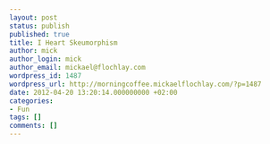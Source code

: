 ```yaml
---
layout: post
status: publish
published: true
title: I Heart Skeumorphism
author: mick
author_login: mick
author_email: mickael@flochlay.com
wordpress_id: 1487
wordpress_url: http://morningcoffee.mickaelflochlay.com/?p=1487
date: 2012-04-20 13:20:14.000000000 +02:00
categories:
- Fun
tags: []
comments: []
---
```


